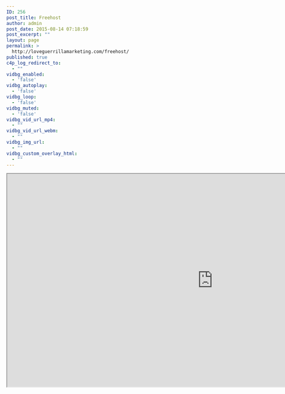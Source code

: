```yaml
---
ID: 256
post_title: Freehost
author: admin
post_date: 2015-08-14 07:18:59
post_excerpt: ""
layout: page
permalink: >
  http://loveguerrillamarketing.com/freehost/
published: true
c4p_log_redirect_to:
  - ""
vidbg_enabled:
  - 'false'
vidbg_autoplay:
  - 'false'
vidbg_loop:
  - 'false'
vidbg_muted:
  - 'false'
vidbg_vid_url_mp4:
  - ""
vidbg_vid_url_webm:
  - ""
vidbg_img_url:
  - ""
vidbg_custom_overlay_html:
  - ""
---
```

<iframe src="http://www.ultimatefreehost.in/" width="1080" height="560">
